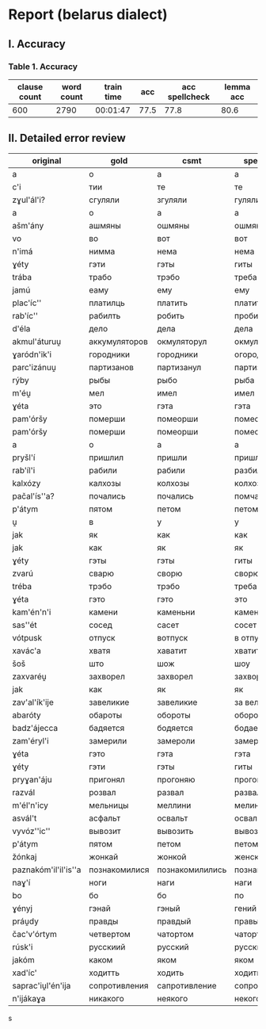 # Report (belarus dialect)

## I. Accuracy

### Table 1. Accuracy

| clause count | word count | train time | acc  | acc spellcheck | lemma acc | 
|--------------|------------|------------|------|----------------|-----------| 
| 600          | 2790       | 00:01:47   | 77.5 | 77.8           | 80.6      | 


## II. Detailed error review

| original             | gold          | csmt            | spellcheck    | 
|----------------------|---------------|-----------------|---------------| 
| a                    | о             | а               | а             | 
| c'i                  | тии           | те              | те            | 
| zɣul'ál'i?           | сгуляли       | згуляли         | гуляли        | 
| a                    | о             | а               | а             | 
| ašm'ány              | ашмяны        | ошмяны          | ошмяны        | 
| vo                   | во            | вот             | вот           | 
| n'imá                | нимма         | нема            | нема          | 
| ɣéty                 | гэти          | гэты            | гиты          | 
| trába                | трабо         | трэбо           | треба         | 
| jamú                 | еаму          | ему             | ему           | 
| plac'íc''            | платилць      | платить         | платить       | 
| rab'íc''             | рабилть       | робить          | пробить       | 
| d'éla                | дело          | дела            | дела          | 
| akmul'áturuṷ         | аккумуляторов | окмуляторул     | окмуляторул   | 
| ɣaródn'ik'i          | городники     | городники       | огородники    | 
| parc'izánuṷ          | партизанов    | партизанул      | партизан ул   | 
| rýby                 | рыбы          | рыбо            | рыба          | 
| m'éṷ                 | мел           | имел            | имел          | 
| ɣéta                 | это           | гэта            | гэта          | 
| pam'óršy             | померши       | помеорши        | помеорши      | 
| pam'óršy             | померши       | помеорши        | помеорши      | 
| a                    | о             | а               | а             | 
| pryšl'í              | пришлил       | пришли          | пришли        | 
| rab'íl'i             | рабили        | рабили          | разбили       | 
| kalxózy              | калхозы       | колхозы         | колхозы       | 
| pačal'ís''a?         | почались      | почались        | помчались     | 
| p'átym               | пятом         | петом           | петом         | 
| ṷ                    | в             | у               | у             | 
| jak                  | як            | как             | как           | 
| jak                  | как           | як              | як            | 
| ɣéty                 | гэты          | гэты            | гиты          | 
| zvarú                | сварю         | сворю           | сворю         | 
| tréba                | трэбо         | трэбо           | треба         | 
| ɣéta                 | гэто          | гэто            | это           | 
| kam'én'n'i           | камени        | каменьни        | камень ни     | 
| sas''ét              | сосед         | сасет           | сосет         | 
| vótpusk              | отпуск        | вотпуск         | в отпуск      | 
| xavác'a              | хватя         | хаватит         | хватит        | 
| šoš                  | што           | шож             | шоу           | 
| zaxvaréṷ             | захворел      | захворел        | захворал      | 
| jak                  | как           | як              | як            | 
| zav'al'ík'ije        | завеликие     | завеликие       | за великие    | 
| abaróty              | обароты       | обороты         | обороты       | 
| baǳ'ájecca           | бадяется      | бодяется        | бодается      | 
| zam'éryl'i           | замерили      | замероли        | замерли       | 
| ɣéta                 | гэто          | гэта            | гэта          | 
| ɣéty                 | гэти          | гэты            | гиты          | 
| pryɣan'áju           | пригонял      | прогоняю        | прогоняю      | 
| razvál               | розвал        | развал          | развал        | 
| m'él'n'icy           | мельницы      | меллини         | мелине        | 
| asvál't              | асфальт       | освальт         | освальд       | 
| vyvóz''ic''          | вывозит       | вывозить        | вывозить      | 
| p'átym               | пятом         | петом           | петом         | 
| žónkaj               | жонкай        | жонкой          | женской       | 
| paznakóm'il'il'is''a | познакомилися | познакомилились | познакомились | 
| naɣ'í                | ноги          | наги            | наги          | 
| bo                   | бо            | бо              | по            | 
| ɣényj                | гэнай         | гэный           | гений         | 
| práṷdy               | правды        | правдый         | правый        | 
| čac'v'órtym          | четвертом     | чатортом        | чатортом      | 
| rúsk'i               | русскиий      | русский         | русский       | 
| jakóm                | каком         | яком            | яком          | 
| xad'íc'              | ходитть       | ходить          | ходить        | 
| saprac'iṷl'én'ija    | сопротивления | сапротивление   | сопротивление | 
| n'ijákaɣa            | никакого      | неякого         | некого        | 
s